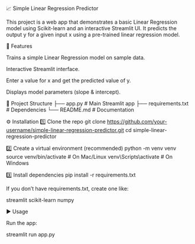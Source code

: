 📈 Simple Linear Regression Predictor

This project is a web app that demonstrates a basic Linear Regression model using Scikit-learn and an interactive Streamlit UI.
It predicts the output y for a given input x using a pre-trained linear regression model.

🚀 Features

Trains a simple Linear Regression model on sample data.

Interactive Streamlit interface.

Enter a value for x and get the predicted value of y.

Displays model parameters (slope & intercept).

📂 Project Structure
├── app.py              # Main Streamlit app
├── requirements.txt    # Dependencies
└── README.md           # Documentation

⚙️ Installation
1️⃣ Clone the repo
git clone https://github.com/your-username/simple-linear-regression-predictor.git
cd simple-linear-regression-predictor

2️⃣ Create a virtual environment (recommended)
python -m venv venv
source venv/bin/activate   # On Mac/Linux
venv\Scripts\activate      # On Windows

3️⃣ Install dependencies
pip install -r requirements.txt


If you don’t have requirements.txt, create one like:

streamlit
scikit-learn
numpy

▶️ Usage

Run the app:

streamlit run app.py
